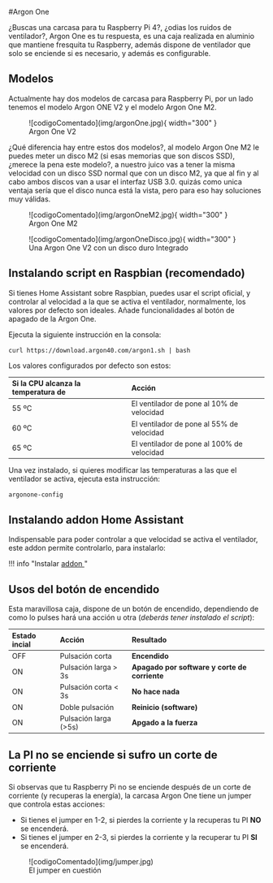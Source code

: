 #Argon One

¿Buscas una carcasa para tu Raspberry Pi 4?, ¿odias los ruidos de ventilador?, Argon One es tu respuesta, es una caja realizada en aluminio que mantiene fresquita tu Raspberry, además dispone de ventilador que solo se enciende si es necesario, y además es configurable.

## Modelos

Actualmente hay dos modelos de carcasa para Raspberry Pi, por un lado tenemos el modelo Argon ONE V2  y el modelo Argon One M2. 

<figure markdown> 
  ![codigoComentado](img/argonOne.jpg){ width="300" }
  <figcaption>Argon One V2</figcaption>
</figure>

¿Qué diferencia hay entre estos dos modelos?, al modelo Argon One M2 le puedes meter un disco M2 (si esas memorias que son discos SSD), ¿merece la pena este modelo?, a nuestro juico vas a tener la misma velocidad con un disco SSD normal que con un disco M2, ya que al fin y al cabo ambos discos van a usar el interfaz USB 3.0. quizás como unica ventaja sería que el disco nunca está la vista, pero para eso hay soluciones muy válidas.

<figure markdown> 
  ![codigoComentado](img/argonOneM2.jpg){ width="300" }
  <figcaption>Argon One M2</figcaption>
</figure>

<figure markdown> 
  ![codigoComentado](img/argonOneDisco.jpg){ width="300" }
  <figcaption>Una Argon One V2 con un disco duro Integrado</figcaption>
</figure>

## Instalando script en Raspbian (recomendado)

Si tienes Home Assistant sobre Raspbian, puedes usar el script oficial, y controlar al velocidad a la que se activa el ventilador, normalmente, los valores por defecto son ideales. Añade funcionalidades al botón de apagado de la Argon One.

Ejecuta la siguiente instrucción en la consola:

```
curl https://download.argon40.com/argon1.sh | bash 
```
Los valores configurados por defecto son estos:

| Si la CPU alcanza la temperatura de | Acción                                    | 
| :-----------------------------------| :-----------------------------------------|
| 55 ºC                               | El ventilador de pone al 10% de velocidad |
| 60 ºC                               | El ventilador de pone al 55% de velocidad |
| 65 ºC                               | El ventilador de pone al 100% de velocidad |

Una vez instalado, si quieres modificar las temperaturas a las que el ventilador se activa, ejecuta esta instrucción:

```
argonone-config
```

## Instalando addon Home Assistant

Indispensable para poder controlar a que velocidad se activa el ventilador, este addon permite controlarlo, para instalarlo:

!!! info "Instalar  <a href="https://github.com/adamoutler/HassOSArgonOneAddon" target="_blank">addon </a>"

## Usos del botón de encendido

Esta maravillosa caja, dispone de un botón de encendido, dependiendo de como lo pulses hará una acción u otra (*deberás tener instalado el script*):

| Estado incial | Acción                      | Resultado |
| :---------- | :-----------------------------|:--------------|
| OFF         | Pulsación corta               | **Encendido** | 
| ON          | Pulsación larga > 3s          | **Apagado por software y corte de corriente** | 
| ON          | Pulsación corta < 3s          | **No hace nada** | 
| ON          | Doble pulsación               | **Reinicio (software)** |
| ON          | Pulsación larga (>5s)         | **Apgado a la fuerza** |  


## La PI no se enciende si sufro un corte de corriente

Si observas que tu Raspberry Pi no se enciende después de un corte de corriente (y recuperas la energía), la carcasa Argon One tiene un jumper que controla estas acciones:

* Si tienes el jumper en 1-2, si pierdes la corriente y la recuperas tu PI **NO** se encenderá.
* Si tienes el jumper en 2-3, si pierdes la corriente y la recuperar tu PI **SI** se encenderá.

<figure markdown> 
  ![codigoComentado](img/jumper.jpg)
  <figcaption>El jumper en cuestión</figcaption>
</figure>




